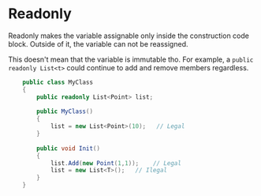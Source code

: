 # Readonly
Readonly makes the variable assignable only inside the construction code block. Outside of it, the variable can not be reassigned.

This doesn't mean that the variable is immutable tho. For example, a `public readonly List<t>` could continue to add and remove members regardless.

```cs
    public class MyClass
    {
        public readonly List<Point> list;
        
        public MyClass()
        {
            list = new List<Point>(10);   // Legal
        }
        
        public void Init()
        {
            list.Add(new Point(1,1));    // Legal
            list = new List<T>();   // Ilegal
        }
    }
```
